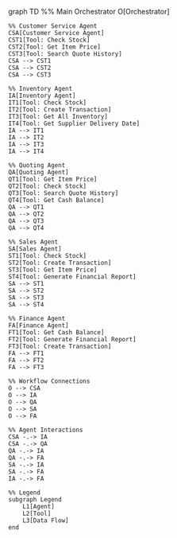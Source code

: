 graph TD
    %% Main Orchestrator
    O[Orchestrator]
    
    %% Customer Service Agent
    CSA[Customer Service Agent]
    CST1[Tool: Check Stock]
    CST2[Tool: Get Item Price]
    CST3[Tool: Search Quote History]
    CSA --> CST1
    CSA --> CST2
    CSA --> CST3
    
    %% Inventory Agent
    IA[Inventory Agent]
    IT1[Tool: Check Stock]
    IT2[Tool: Create Transaction]
    IT3[Tool: Get All Inventory]
    IT4[Tool: Get Supplier Delivery Date]
    IA --> IT1
    IA --> IT2
    IA --> IT3
    IA --> IT4
    
    %% Quoting Agent
    QA[Quoting Agent]
    QT1[Tool: Get Item Price]
    QT2[Tool: Check Stock]
    QT3[Tool: Search Quote History]
    QT4[Tool: Get Cash Balance]
    QA --> QT1
    QA --> QT2
    QA --> QT3
    QA --> QT4
    
    %% Sales Agent
    SA[Sales Agent]
    ST1[Tool: Check Stock]
    ST2[Tool: Create Transaction]
    ST3[Tool: Get Item Price]
    ST4[Tool: Generate Financial Report]
    SA --> ST1
    SA --> ST2
    SA --> ST3
    SA --> ST4
    
    %% Finance Agent
    FA[Finance Agent]
    FT1[Tool: Get Cash Balance]
    FT2[Tool: Generate Financial Report]
    FT3[Tool: Create Transaction]
    FA --> FT1
    FA --> FT2
    FA --> FT3
    
    %% Workflow Connections
    O --> CSA
    O --> IA
    O --> QA
    O --> SA
    O --> FA
    
    %% Agent Interactions
    CSA -.-> IA
    CSA -.-> QA
    QA -.-> IA
    QA -.-> FA
    SA -.-> IA
    SA -.-> FA
    IA -.-> FA
    
    %% Legend
    subgraph Legend
        L1[Agent]
        L2[Tool]
        L3[Data Flow]
    end